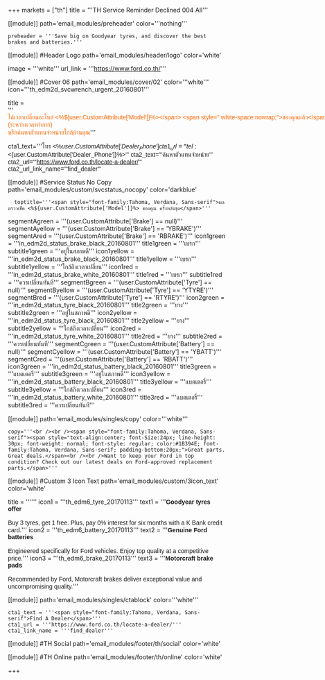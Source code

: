 +++
markets = ["th"]
title = '''TH Service Reminder Declined 004 All'''


[[module]]
path='email_modules/preheader'
color='''nothing'''

    preheader = '''Save big on Goodyear tyres, and discover the best brakes and batteries.'''

[[module]] #Header Logo
path='email_modules/header/logo'
color='white'

  image = '''white'''
  url_link = '''https://www.ford.co.th/'''

[[module]] #Cover 06
path='email_modules/cover/02'
color='''white'''
icon='''th_edm2d_svcwrench_urgent_20160801'''

title = '''<span style="color:#ff6600;font-family:Tahoma, Verdana, Sans-serif"><span style=" white-space:nowrap;">ได้เวลาเปลี่ยนอะไหล่ </span><span style=" white-space:nowrap;"><%${user.CustomAttribute['Model']}%></span> <span style=" white-space:nowrap;">ของคุณแล้ว</span></span>'''
  copy = '''<span style="font-family:Tahoma, Verdana, Sans-serif">
            <span style=" white-space:nowrap;">เราพบว่าเมื่อคุณเข้ามาตรวจสภาพรถกับฟอร์ด</span><br>
            <span style=" white-space:nowrap;">คุณได้ปฏิเสธการเปลี่ยนอะไหล่ครั้งที่ผ่านมา</span><br>
      <span style=" white-space:nowrap;">ซึ่งอาจเป็นสาเหตุให้เกิด</span>ความ<span style=" white-space:nowrap;">ไม่ปลอดภัยในการขับขี่ </span>
  <br><br>
<span style=" white-space:nowrap;">เพียงคุณพารถฟอร์ดของคุณกลับมา</span> 
<span style=" white-space:nowrap;">ที่ศูนย์บริการมาตรฐานฟอร์ด</span><br>
<span style=" white-space:nowrap;">คุณจะมั่นใจได้ว่าคุณ</span>จะ<span style=" white-space:nowrap;">ได้รับการตรวจเช็ค</span><br />
<span style=" white-space:nowrap;">จากช่างเทคนิคฟอร์ดที่ผ่านการอบรม</span>
<span style=" white-space:nowrap;">พร้อมเครื่องมือตรวจสอบอันทันสมัย</span><br />
<span style=" white-space:nowrap;">กับคุณภาพอะไหล่แท้ของฟอร์ด</span><br />
<span style=" white-space:nowrap;"> ให้คุณขับขี่รถฟอร์ด</span>ได้<span style=" white-space:nowrap;">อย่างเต็มประสิทธิภาพ </span><br><br>
<span style="white-space:nowrap;">นัดหมายล่วงหน้าเพื่อเข้ารับบริการได้ทันที</span> <br>
<span style="white-space:nowrap;">ติดต่อ <%${user.CustomAttribute['Dealer_Name']}%></span> <span style="white-space:nowrap;">(ระหว่างเวลาทำการ)</span><br>
<span style="white-space:nowrap;">หรือค้นหาตัวแทนจำหน่ายใกล้บ้านคุณ</span></span>'''

cta1_text='''<span style="font-family:Tahoma, Verdana, Sans-serif">โทร <%${user.CustomAttribute['Dealer_Phone']}%></span>'''
cta1_url='''tel:<%${user.CustomAttribute['Dealer_Phone']}%>'''
cta2_text='''<span style="font-family:Tahoma, Verdana, Sans-serif">ค้นหาตัวแทนจำหน่าย</span>'''
cta2_url='''https://www.ford.co.th/locate-a-dealer/'''
cta2_url_link_name='''find_dealer'''

[[module]] #Service Status No Copy
path='email_modules/custom/svcstatus_nocopy'
color='darkblue'
      
      toptitle='''<span style="font-family:Tahoma, Verdana, Sans-serif">ผลตรวจเช็ค <%${user.CustomAttribute['Model']}%> ของคุณ ครั้งหลังสุด</span>'''
  segmentAgreen = '''(user.CustomAttribute['Brake'] == null)'''
  segmentAyellow = '''(user.CustomAttribute['Brake'] == 'YBRAKE')'''
  segmentAred = '''(user.CustomAttribute['Brake'] == 'RBRAKE')'''
    icon1green = '''in_edm2d_status_brake_black_20160801'''
    title1green = '''<span style="font-family:Tahoma, Verdana, Sans-serif">เบรก</span>'''
    subtitle1green = '''<span style="font-family:Tahoma, Verdana, Sans-serif">อยู่ในสภาพดี</span>'''
    icon1yellow = '''in_edm2d_status_brake_black_20160801'''
    title1yellow = '''<span style="font-family:Tahoma, Verdana, Sans-serif">เบรก</span>'''
    subtitle1yellow = '''<span style="font-family:Tahoma, Verdana, Sans-serif">ใกล้ถึงเวลาเปลี่ยน</span>'''
    icon1red = '''in_edm2d_status_brake_white_20160801'''
    title1red = '''<span style="font-family:Tahoma, Verdana, Sans-serif">เบรก</span>'''
    subtitle1red = '''<span style="font-family:Tahoma, Verdana, Sans-serif">ควรเปลี่ยนทันที</span>'''
  segmentBgreen = '''(user.CustomAttribute['Tyre'] == null)'''
  segmentByellow = '''(user.CustomAttribute['Tyre'] == 'YTYRE')'''
  segmentBred = '''(user.CustomAttribute['Tyre'] == 'RTYRE')'''
    icon2green = '''in_edm2d_status_tyre_black_20160801'''
    title2green = '''<span style="font-family:Tahoma, Verdana, Sans-serif">ยาง</span>'''
    subtitle2green = '''<span style="font-family:Tahoma, Verdana, Sans-serif">อยู่ในสภาพดี</span>'''
    icon2yellow = '''in_edm2d_status_tyre_black_20160801'''
    title2yellow = '''<span style="font-family:Tahoma, Verdana, Sans-serif">ยาง</span>'''
    subtitle2yellow = '''<span style="font-family:Tahoma, Verdana, Sans-serif">ใกล้ถึงเวลาเปลี่ยน</span>'''
    icon2red = '''in_edm2d_status_tyre_white_20160801'''
    title2red = '''<span style="font-family:Tahoma, Verdana, Sans-serif">ยาง</span>'''
    subtitle2red = '''<span style="font-family:Tahoma, Verdana, Sans-serif">ควรเปลี่ยนทันที</span>'''
  segmentCgreen = '''(user.CustomAttribute['Battery'] == null)'''
  segmentCyellow = '''(user.CustomAttribute['Battery'] == 'YBATT')'''
  segmentCred = '''(user.CustomAttribute['Battery'] == 'RBATT')'''
    icon3green = '''in_edm2d_status_battery_black_20160801'''
    title3green = '''<span style="font-family:Tahoma, Verdana, Sans-serif">แบตเตอรี่</span>'''
    subtitle3green = '''<span style="font-family:Tahoma, Verdana, Sans-serif">อยู่ในสภาพดี</span>'''
    icon3yellow = '''in_edm2d_status_battery_black_20160801'''
    title3yellow = '''<span style="font-family:Tahoma, Verdana, Sans-serif">แบตเตอรี่</span>'''
    subtitle3yellow = '''<span style="font-family:Tahoma, Verdana, Sans-serif">ใกล้ถึงเวลาเปลี่ยน</span>'''
    icon3red = '''in_edm2d_status_battery_white_20160801'''
    title3red = '''<span style="font-family:Tahoma, Verdana, Sans-serif">แบตเตอรี่</span>'''
    subtitle3red = '''<span style="font-family:Tahoma, Verdana, Sans-serif">ควรเปลี่ยนทันที</span>'''
    
  
  
[[module]]
path='email_modules/singles/copy'
color='''white'''
	
    copy='''<br /><br /><span style="font-family:Tahoma, Verdana, Sans-serif"><span style="text-align:center; font-Size:24px; line-height: 30px; font-weight: normal; font-style: regular; color:#1B394E; font-family:Tahoma, Verdana, Sans-serif; padding-bottom:20px;">Great parts. Great deals.</span><br /><br />Want to keep your Ford in top condition? Check out our latest deals on Ford-approved replacement parts.</span>'''

[[module]] #Custom 3 Icon Text
path='email_modules/custom/3icon_text'
color='white'

  title = ''''''
  icon1 = '''th_edm6_tyre_20170113'''
  text1 = '''<span style="font-family:Tahoma, Verdana, Sans-serif"><span style="font-weight:bold">Goodyear tyres<br />offer</span><br /><br />Buy 3 tyres, get 1 free. Plus, pay 0% interest for six months with a K Bank credit card.</span>'''
  icon2 = '''th_edm6_battery_20170113'''
  text2 = '''<span style="font-family:Tahoma, Verdana, Sans-serif"><span style="font-weight:bold">Genuine Ford<br />batteries</span><br /><br />Engineered specifically for Ford vehicles. Enjoy top quality at a competitive price.</span>'''
  icon3 = '''th_edm6_brake_20170113'''
  text3 = '''<span style="font-family:Tahoma, Verdana, Sans-serif"><span style="font-weight:bold">Motorcraft brake<br />pads</span><br /><br />Recommended by Ford, Motorcraft brakes deliver exceptional value and uncompromising quality.</span>'''

[[module]]
path='email_modules/singles/ctablock'
color='''white'''
	
    cta1_text = '''<span style="font-family:Tahoma, Verdana, Sans-serif">Find A Dealer</span>'''
	cta1_url = '''https://www.ford.co.th/locate-a-dealer/'''
	cta1_link_name = '''find_dealer'''

[[module]] #TH Social
path='email_modules/footer/th/social'
color='white'

[[module]] #TH Online
path='email_modules/footer/th/online'
color='white'

+++